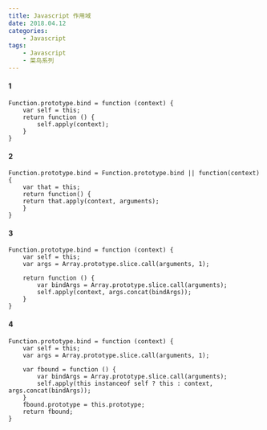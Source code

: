 ```yaml
---
title: Javascript 作用域 
date: 2018.04.12
categories: 
    - Javascript
tags:
    - Javascript
    - 菜鸟系列
---
```

#### 1
```
Function.prototype.bind = function (context) {
    var self = this;
    return function () {
        self.apply(context);
    }
}
```
#### 2
```
Function.prototype.bind = Function.prototype.bind || function(context) {
	var that = this;
	return function() {
	return that.apply(context, arguments);
	}
}
```
#### 3
    Function.prototype.bind = function (context) {
        var self = this;
        var args = Array.prototype.slice.call(arguments, 1);

        return function () {
            var bindArgs = Array.prototype.slice.call(arguments);
            self.apply(context, args.concat(bindArgs));
        }
    }
#### 4
	Function.prototype.bind = function (context) {
	    var self = this;
	    var args = Array.prototype.slice.call(arguments, 1);
	
	    var fbound = function () {
	        var bindArgs = Array.prototype.slice.call(arguments);
	        self.apply(this instanceof self ? this : context, args.concat(bindArgs));
	    }
	    fbound.prototype = this.prototype;
	    return fbound;
	}
